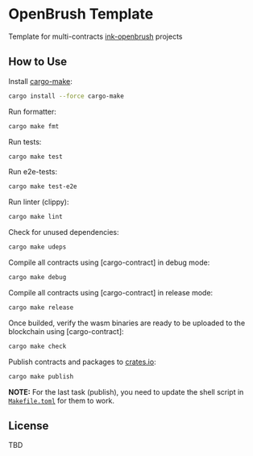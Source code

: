 # OpenBrush Template

Template for multi-contracts [ink-openbrush](https://github.com/727-Ventures/openbrush-contracts) projects

## How to Use

Install [cargo-make](https://sagiegurari.github.io/cargo-make/):

```sh
cargo install --force cargo-make
```

Run formatter:

```sh
cargo make fmt
```

Run tests:

```sh
cargo make test
```

Run e2e-tests:

```sh
cargo make test-e2e
```

Run linter (clippy):

```sh
cargo make lint
```

Check for unused dependencies:

```sh
cargo make udeps
```

Compile all contracts using [cargo-contract] in debug mode:

```sh
cargo make debug
```

Compile all contracts using [cargo-contract] in release mode:

```sh
cargo make release
```

Once builded, verify the wasm binaries are ready to be uploaded to the blockchain using [cargo-contract]:

```sh
cargo make check
```

Publish contracts and packages to [crates.io](https://crates.io/):

```sh
cargo make publish
```

**NOTE:** For the last task (publish), you need to update the shell script in [`Makefile.toml`](./Makefile.toml) for them to work.

## License

TBD
